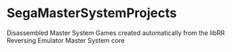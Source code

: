 # SegaMasterSystemProjects
Disassembled Master System Games created automatically from the libRR Reversing Emulator Master System core
